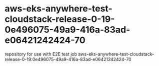 # aws-eks-anywhere-test-cloudstack-release-0-19-0e496075-49a9-416a-83ad-e06421242424-70
repository for use with E2E test job aws-eks-anywhere-test-cloudstack-release-0-19:0e496075-49a9-416a-83ad-e06421242424-70
